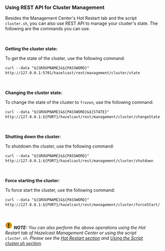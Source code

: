 


### Using REST API for Cluster Management

Besides the Management Center's Hot Restart tab and the script `cluster.sh`, you can also use REST API to manage your cluster's state. The following are the commands you can use.

<br></br>
**Getting the cluster state:**

To get the state of the cluster, use the following command:

```
curl --data "${GROUPNAME}&${PASSWORD}" http://127.0.0.1:5701/hazelcast/rest/management/cluster/state
```

<br></br>
**Changing the cluster state:**

To change the state of the cluster to `frozen`, use the following command:

```
curl --data "${GROUPNAME}&${PASSWORD}&${STATE}" http://127.0.0.1:${PORT}/hazelcast/rest/management/cluster/changeState 
```


<br></br>
**Shutting down the cluster:**

To shutdown the cluster, use the following command:

```
curl --data "${GROUPNAME}&${PASSWORD}"  http://127.0.0.1:${PORT}/hazelcast/rest/management/cluster/shutdown
```


<br></br>
**Force starting the cluster:**

To force start the cluster, use the following command:

```
curl --data "${GROUPNAME}&${PASSWORD}" http://127.0.0.1:${PORT}/hazelcast/rest/management/cluster/forceStart/
```


<br></br>
![image](images/NoteSmall.jpg) ***NOTE:*** *You can also perform the above operations using the Hot Restart tab of Hazelcast Management Center or using the script `cluster.sh`. Please see the [Hot Restart section](#hot-restart) and [Using the Script cluster.sh section](#using-the-script-cluster-sh).*
<br></br>


